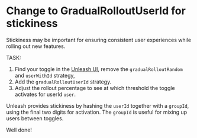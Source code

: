 # Change to GradualRolloutUserId for stickiness

Stickiness may be important for ensuring consistent user experiences while rolling out new features.

TASK:

1. Find your toggle in the [Unleash UI](http://unleash.herokuapp.com/), remove the `gradualRolloutRandom` and `userWithId` strategy, 
2. Add the `gradualRolloutUserId` strategy.
2. Adjust the rollout percentage to see at which threshold the toggle activates for userId `user`.

Unleash provides stickiness by hashing the `userId` together with a `groupId`, using the final two digits for activation. The `groupId` is useful for mixing up users between toggles.

Well done!
